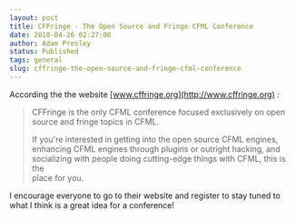 ```yaml
---
layout: post
title: CFFringe - The Open Source and Fringe CFML Conference
date: 2010-04-26 02:27:00
author: Adam Presley
status: Published
tags: general
slug: cffringe-the-open-source-and-fringe-cfml-conference
---
```

According the the website [www.cffringe.org](http://www.cffringe.org) :  
  
> CFFringe is the only CFML conference focused exclusively on open   
> source and fringe topics in CFML.  
>  
> If you're interested in getting into the open source CFML engines,   
> enhancing CFML engines through plugins or outright hacking, and   
> socializing with people doing cutting-edge things with CFML, this is the   
> place for you.
  
I encourage everyone to go to their website and register to stay tuned
to what I think is a great idea for a conference!
